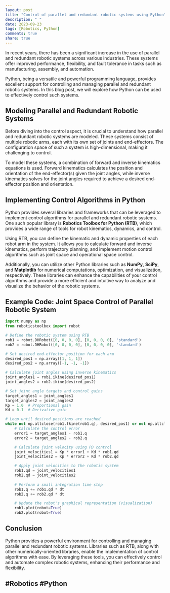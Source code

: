 ```yaml
---
layout: post
title: "Control of parallel and redundant robotic systems using Python"
description: " "
date: 2023-09-23
tags: [Robotics, Python]
comments: true
share: true
---
```


In recent years, there has been a significant increase in the use of parallel and redundant robotic systems across various industries. These systems offer improved performance, flexibility, and fault tolerance in tasks such as manufacturing, assembly, and automation.

Python, being a versatile and powerful programming language, provides excellent support for controlling and managing parallel and redundant robotic systems. In this blog post, we will explore how Python can be used to effectively control such systems.

## Modeling Parallel and Redundant Robotic Systems

Before diving into the control aspect, it is crucial to understand how parallel and redundant robotic systems are modeled. These systems consist of multiple robotic arms, each with its own set of joints and end-effectors. The configuration space of such a system is high-dimensional, making it challenging to control.

To model these systems, a combination of forward and inverse kinematics equations is used. Forward kinematics calculates the position and orientation of the end-effector(s) given the joint angles, while inverse kinematics solves for the joint angles required to achieve a desired end-effector position and orientation.

## Implementing Control Algorithms in Python

Python provides several libraries and frameworks that can be leveraged to implement control algorithms for parallel and redundant robotic systems. One such popular library is **Robotics Toolbox for Python (RTB)**, which provides a wide range of tools for robot kinematics, dynamics, and control.

Using RTB, you can define the kinematic and dynamic properties of each robot arm in the system. It allows you to calculate forward and inverse kinematics, perform trajectory planning, and implement motion control algorithms such as joint space and operational space control.

Additionally, you can utilize other Python libraries such as **NumPy**, **SciPy**, and **Matplotlib** for numerical computations, optimization, and visualization, respectively. These libraries can enhance the capabilities of your control algorithms and provide a more efficient and intuitive way to analyze and visualize the behavior of the robotic systems.

## Example Code: Joint Space Control of Parallel Robotic System

```python
import numpy as np
from roboticstoolbox import robot

# Define the robotic system using RTB
rob1 = robot.DHRobot([0, 0, 0, 0], [0, 0, 0, 0], 'standard')
rob2 = robot.DHRobot([0, 0, 0, 0], [0, 0, 0, 0], 'standard')

# Set desired end-effector position for each arm
desired_pos1 = np.array([1, 1, 1])
desired_pos2 = np.array([-1, -1, -1])

# Calculate joint angles using inverse kinematics
joint_angles1 = rob1.ikine(desired_pos1)
joint_angles2 = rob2.ikine(desired_pos2)

# Set joint angle targets and control gains
target_angles1 = joint_angles1
target_angles2 = joint_angles2
Kp = 1.0  # Proportional gain
Kd = 0.1  # Derivative gain

# Loop until desired positions are reached
while not np.allclose(rob1.fkine(rob1.q), desired_pos1) or not np.allclose(rob2.fkine(rob2.q), desired_pos2):
    # Calculate the control error
    error1 = target_angles1 - rob1.q
    error2 = target_angles2 - rob2.q

    # Calculate joint velocity using PD control
    joint_velocities1 = Kp * error1 + Kd * rob1.qd
    joint_velocities2 = Kp * error2 + Kd * rob2.qd

    # Apply joint velocities to the robotic system
    rob1.qd = joint_velocities1
    rob2.qd = joint_velocities2
    
    # Perform a small integration time step
    rob1.q += rob1.qd * dt
    rob2.q += rob2.qd * dt

    # Update the robot's graphical representation (visualization)
    rob1.plot(robot=True)
    rob2.plot(robot=True)
```

## Conclusion

Python provides a powerful environment for controlling and managing parallel and redundant robotic systems. Libraries such as RTB, along with other numerically-oriented libraries, enable the implementation of control algorithms with ease. By leveraging these tools, you can effectively control and automate complex robotic systems, enhancing their performance and flexibility.

## #Robotics #Python